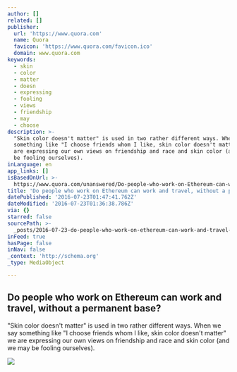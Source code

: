 ```yaml
---
author: []
related: []
publisher:
  url: 'https://www.quora.com'
  name: Quora
  favicon: 'https://www.quora.com/favicon.ico'
  domain: www.quora.com
keywords:
  - skin
  - color
  - matter
  - doesn
  - expressing
  - fooling
  - views
  - friendship
  - may
  - choose
description: >-
  "Skin color doesn't matter" is used in two rather different ways. When we say
  something like "I choose friends whom I like, skin color doesn't matter" we
  are expressing our own views on friendship and race and skin color (and we may
  be fooling ourselves).
inLanguage: en
app_links: []
isBasedOnUrl: >-
  https://www.quora.com/unanswered/Do-people-who-work-on-Ethereum-can-work-and-travel-without-a-permanent-base
title: 'Do people who work on Ethereum can work and travel, without a permanent base?'
datePublished: '2016-07-23T01:47:41.762Z'
dateModified: '2016-07-23T01:36:38.786Z'
via: {}
starred: false
sourcePath: >-
  _posts/2016-07-23-do-people-who-work-on-ethereum-can-work-and-travel-without.md
inFeed: true
hasPage: false
inNav: false
_context: 'http://schema.org'
_type: MediaObject

---
```

<article style=""><h1>Do people who work on Ethereum can work and travel, without a permanent base?</h1><p>"Skin color doesn't matter" is used in two rather different ways. When we say something like "I choose friends whom I like, skin color doesn't matter" we are expressing our own views on friendship and race and skin color (and we may be fooling ourselves).</p><img src="https://qsf.ec.quoracdn.net/-images.new_grid.fb_share_default.pnge6dde9cfa6e03c43.png" /></article>